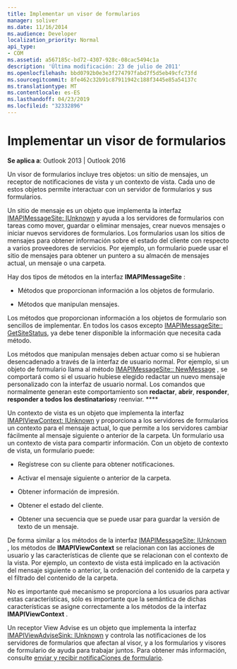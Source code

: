 ```yaml
---
title: Implementar un visor de formularios
manager: soliver
ms.date: 11/16/2014
ms.audience: Developer
localization_priority: Normal
api_type:
- COM
ms.assetid: a567185c-bd72-4307-928c-08cac5494c1a
description: 'Última modificación: 23 de julio de 2011'
ms.openlocfilehash: bbd0792b0e3e3f274797fabd7f5d5eb49cfc73fd
ms.sourcegitcommit: 8fe462c32b91c87911942c188f3445e85a54137c
ms.translationtype: MT
ms.contentlocale: es-ES
ms.lasthandoff: 04/23/2019
ms.locfileid: "32332896"
---
```

# <a name="implementing-a-form-viewer"></a>Implementar un visor de formularios

  
  
**Se aplica a**: Outlook 2013 | Outlook 2016 
  
Un visor de formularios incluye tres objetos: un sitio de mensajes, un receptor de notificaciones de vista y un contexto de vista. Cada uno de estos objetos permite interactuar con un servidor de formularios y sus formularios.
  
Un sitio de mensaje es un objeto que implementa la interfaz [IMAPIMessageSite: IUnknown](imapimessagesiteiunknown.md) y ayuda a los servidores de formularios con tareas como mover, guardar o eliminar mensajes, crear nuevos mensajes o iniciar nuevos servidores de formularios. Los formularios usan los sitios de mensajes para obtener información sobre el estado del cliente con respecto a varios proveedores de servicios. Por ejemplo, un formulario puede usar el sitio de mensajes para obtener un puntero a su almacén de mensajes actual, un mensaje o una carpeta. 
  
Hay dos tipos de métodos en la interfaz **IMAPIMessageSite** : 
  
- Métodos que proporcionan información a los objetos de formulario.
    
- Métodos que manipulan mensajes.
    
Los métodos que proporcionan información a los objetos de formulario son sencillos de implementar. En todos los casos excepto [IMAPIMessageSite:: GetSiteStatus](imapimessagesite-getsitestatus.md), ya debe tener disponible la información que necesita cada método.
  
Los métodos que manipulan mensajes deben actuar como si se hubieran desencadenado a través de la interfaz de usuario normal. Por ejemplo, si un objeto de formulario llama al método [IMAPIMessageSite:: NewMessage](imapimessagesite-newmessage.md) , se comportará como si el usuario hubiese elegido redactar un nuevo mensaje personalizado con la interfaz de usuario normal. Los comandos que normalmente generan este comportamiento son **redactar**, **abrir**, **responder**, **responder a todos los destinatarios**y reenviar. **** 
  
Un contexto de vista es un objeto que implementa la interfaz [IMAPIViewContext: IUnknown](imapiviewcontextiunknown.md) y proporciona a los servidores de formularios un contexto para el mensaje actual, lo que permite a los servidores cambiar fácilmente al mensaje siguiente o anterior de la carpeta. Un formulario usa un contexto de vista para compartir información. Con un objeto de contexto de vista, un formulario puede: 
  
- Regístrese con su cliente para obtener notificaciones.
    
- Activar el mensaje siguiente o anterior de la carpeta.
    
- Obtener información de impresión.
    
- Obtener el estado del cliente.
    
- Obtener una secuencia que se puede usar para guardar la versión de texto de un mensaje.
    
De forma similar a los métodos de la interfaz [IMAPIMessageSite: IUnknown](imapimessagesiteiunknown.md) , los métodos de **IMAPIViewContext** se relacionan con las acciones de usuario y las características de cliente que se relacionan con el contexto de la vista. Por ejemplo, un contexto de vista está implicado en la activación del mensaje siguiente o anterior, la ordenación del contenido de la carpeta y el filtrado del contenido de la carpeta. 
  
No es importante qué mecanismo se proporciona a los usuarios para activar estas características, sólo es importante que la semántica de dichas características se asigne correctamente a los métodos de la interfaz **IMAPIViewContext** . 
  
Un receptor View Advise es un objeto que implementa la interfaz [IMAPIViewAdviseSink: IUnknown](imapiviewadvisesinkiunknown.md) y controla las notificaciones de los servidores de formularios que afectan al visor, y a los formularios y visores de formulario de ayuda para trabajar juntos. Para obtener más información, consulte [enviar y recibir notificaCiones de formulario](sending-and-receiving-form-notifications.md). 
  

